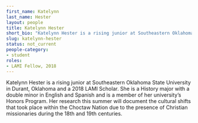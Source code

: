 ```yaml
---
first_name: Katelynn
last_name: Hester
layout: people
title: Katelynn Hester
short_bio: "Katelynn Hester is a rising junior at Southeastern Oklahoma State University in Durant, Oklahoma and a 2018 LAMI Scholar."
slug: katelynn-hester
status: not_current
people-category:
- student
roles:
- LAMI Fellow, 2018
---
```

Katelynn Hester is a rising junior at Southeastern Oklahoma State University in Durant, Oklahoma and a 2018 LAMI Scholar. She is a History major with a double minor in English and Spanish and is a member of her university’s Honors Program. Her research this summer will document the cultural shifts that took place within the Choctaw Nation due to the presence of Christian missionaries during the 18th and 19th centuries. 
